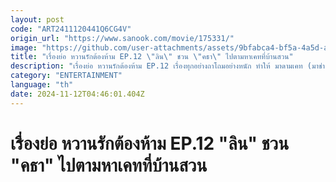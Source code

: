 ```yaml
---
layout: post
code: "ART2411120441Q6CG4V"
origin_url: "https://www.sanook.com/movie/175331/"
image: "https://github.com/user-attachments/assets/9bfabca4-bf5a-4a5d-a330-f234ef1ae2cd"
title: "เรื่องย่อ หวานรักต้องห้าม EP.12 \"ลิน\" ชวน \"คธา\" ไปตามหาเคทที่บ้านสวน"
description: "เรื่องย่อ หวานรักต้องห้าม EP.12 เรื่องทุกอย่างถาโถมอย่างหนัก ทำให้ มาดามเคท (มาช่า) ต้องไปพักใจที่ บ้านสวนของ อ็องเดร (แมน) โดย ลิน (แมท) ชวน คธา (ไมกี้) ไปตามหาเคทที่บ้านสวน"
category: "ENTERTAINMENT"
language: "th"
date: 2024-11-12T04:46:01.404Z
---
```


# เรื่องย่อ หวานรักต้องห้าม EP.12 "ลิน" ชวน "คธา" ไปตามหาเคทที่บ้านสวน